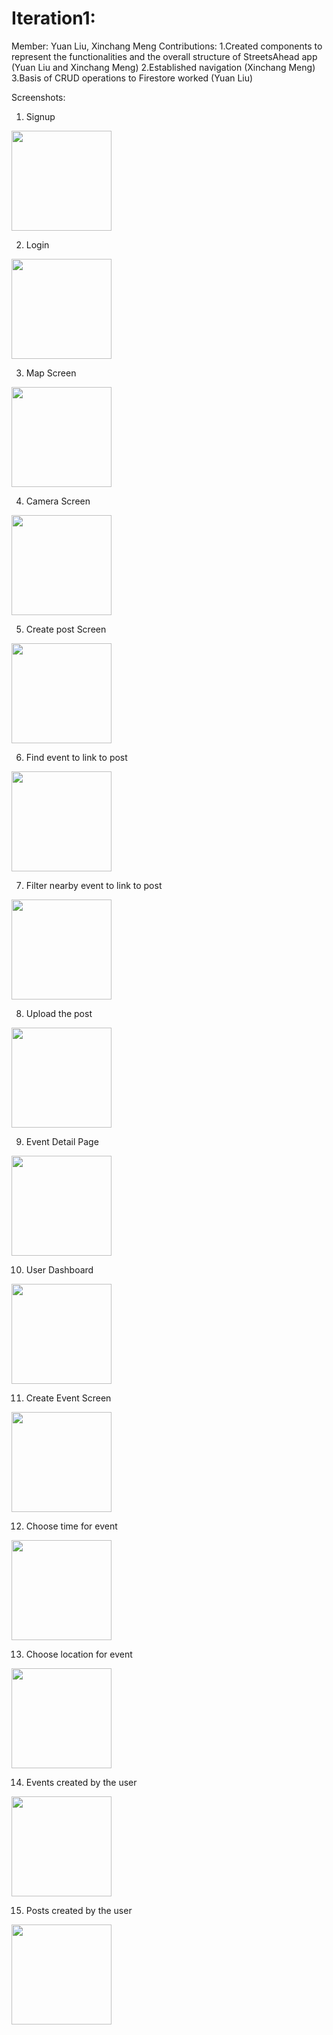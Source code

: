 # Iteration1:

Member: Yuan Liu, Xinchang Meng
Contributions:
1.Created components to represent the functionalities and the overall structure of StreetsAhead app (Yuan Liu and Xinchang Meng)
2.Established navigation (Xinchang Meng)
3.Basis of CRUD operations to Firestore worked (Yuan Liu)



Screenshots:

1. Signup
<img src="./screenshots/1-1.png" width="160"/>

2. Login
<img src="./screenshots/1-2.png" width="160"/>

3. Map Screen
<img src="./screenshots/1-3.png" width="160"/>

4. Camera Screen
<img src="./screenshots/1-4.png" width="160"/>

5. Create post Screen
<img src="./screenshots/1-5.png" width="160"/>

6. Find event to link to post
<img src="./screenshots/1-6.png" width="160"/>

7. Filter nearby event to link to post
<img src="./screenshots/1-7.png" width="160"/>

8. Upload the post
<img src="./screenshots/1-8.png" width="160"/>

9. Event Detail Page
<img src="./screenshots/1-9.png" width="160"/>

10. User Dashboard
<img src="./screenshots/1-10.png" width="160"/>

11. Create Event Screen
<img src="./screenshots/1-11.png" width="160"/>

12. Choose time for event
<img src="./screenshots/1-12.png" width="160"/>

13. Choose location for event
<img src="./screenshots/1-13.png" width="160"/>

14. Events created by the user
<img src="./screenshots/1-14.png" width="160"/>

15. Posts created by the user
<img src="./screenshots/1-15.png" width="160"/>